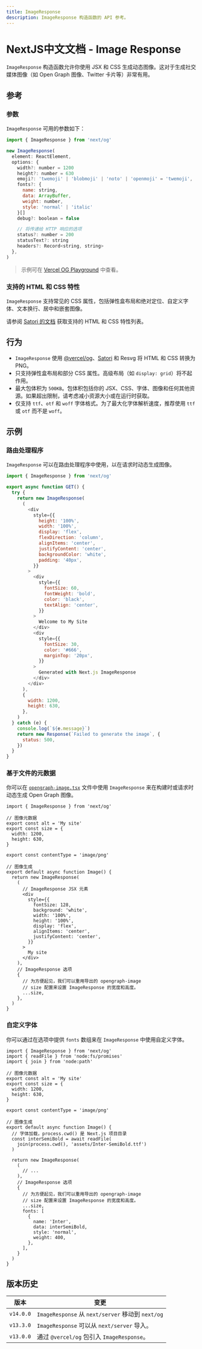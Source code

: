 ```yaml
---
title: ImageResponse
description: ImageResponse 构造函数的 API 参考。
---
```


# NextJS中文文档 - Image Response

`ImageResponse` 构造函数允许你使用 JSX 和 CSS 生成动态图像。这对于生成社交媒体图像（如 Open Graph 图像、Twitter 卡片等）非常有用。

## 参考

### 参数

`ImageResponse` 可用的参数如下：

```jsx
import { ImageResponse } from 'next/og'

new ImageResponse(
  element: ReactElement,
  options: {
    width?: number = 1200
    height?: number = 630
    emoji?: 'twemoji' | 'blobmoji' | 'noto' | 'openmoji' = 'twemoji',
    fonts?: {
      name: string,
      data: ArrayBuffer,
      weight: number,
      style: 'normal' | 'italic'
    }[]
    debug?: boolean = false

    // 将传递给 HTTP 响应的选项
    status?: number = 200
    statusText?: string
    headers?: Record<string, string>
  },
)
```

> 示例可在 [Vercel OG Playground](https://og-playground.vercel.app/) 中查看。

### 支持的 HTML 和 CSS 特性

`ImageResponse` 支持常见的 CSS 属性，包括弹性盒布局和绝对定位、自定义字体、文本换行、居中和嵌套图像。

请参阅 [Satori 的文档](https://github.com/vercel/satori#css) 获取支持的 HTML 和 CSS 特性列表。

## 行为

- `ImageResponse` 使用 [@vercel/og](https://vercel.com/docs/concepts/functions/edge-functions/og-image-generation)、[Satori](https://github.com/vercel/satori) 和 Resvg 将 HTML 和 CSS 转换为 PNG。
- 只支持弹性盒布局和部分 CSS 属性。高级布局（如 `display: grid`）将不起作用。
- 最大包体积为 `500KB`。包体积包括你的 JSX、CSS、字体、图像和任何其他资源。如果超出限制，请考虑减小资源大小或在运行时获取。
- 仅支持 `ttf`、`otf` 和 `woff` 字体格式。为了最大化字体解析速度，推荐使用 `ttf` 或 `otf` 而不是 `woff`。

## 示例

### 路由处理程序

`ImageResponse` 可以在路由处理程序中使用，以在请求时动态生成图像。

```js
import { ImageResponse } from 'next/og'

export async function GET() {
  try {
    return new ImageResponse(
      (
        <div
          style={{
            height: '100%',
            width: '100%',
            display: 'flex',
            flexDirection: 'column',
            alignItems: 'center',
            justifyContent: 'center',
            backgroundColor: 'white',
            padding: '40px',
          }}
        >
          <div
            style={{
              fontSize: 60,
              fontWeight: 'bold',
              color: 'black',
              textAlign: 'center',
            }}
          >
            Welcome to My Site
          </div>
          <div
            style={{
              fontSize: 30,
              color: '#666',
              marginTop: '20px',
            }}
          >
            Generated with Next.js ImageResponse
          </div>
        </div>
      ),
      {
        width: 1200,
        height: 630,
      },
    )
  } catch (e) {
    console.log(`${e.message}`)
    return new Response(`Failed to generate the image`, {
      status: 500,
    })
  }
}
```

### 基于文件的元数据

你可以在 [`opengraph-image.tsx`](/nextjs-cn/app/api-reference/file-conventions/metadata/opengraph-image) 文件中使用 `ImageResponse` 来在构建时或请求时动态生成 Open Graph 图像。

```tsx
import { ImageResponse } from 'next/og'

// 图像元数据
export const alt = 'My site'
export const size = {
  width: 1200,
  height: 630,
}

export const contentType = 'image/png'

// 图像生成
export default async function Image() {
  return new ImageResponse(
    (
      // ImageResponse JSX 元素
      <div
        style={{
          fontSize: 128,
          background: 'white',
          width: '100%',
          height: '100%',
          display: 'flex',
          alignItems: 'center',
          justifyContent: 'center',
        }}
      >
        My site
      </div>
    ),
    // ImageResponse 选项
    {
      // 为方便起见，我们可以重用导出的 opengraph-image
      // size 配置来设置 ImageResponse 的宽度和高度。
      ...size,
    },
  )
}
```

### 自定义字体

你可以通过在选项中提供 `fonts` 数组来在 `ImageResponse` 中使用自定义字体。

```tsx
import { ImageResponse } from 'next/og'
import { readFile } from 'node:fs/promises'
import { join } from 'node:path'

// 图像元数据
export const alt = 'My site'
export const size = {
  width: 1200,
  height: 630,
}

export const contentType = 'image/png'

// 图像生成
export default async function Image() {
  // 字体加载，process.cwd() 是 Next.js 项目目录
  const interSemiBold = await readFile(
    join(process.cwd(), 'assets/Inter-SemiBold.ttf')
  )

  return new ImageResponse(
    (
      // ...
    ),
    // ImageResponse 选项
    {
      // 为方便起见，我们可以重用导出的 opengraph-image
      // size 配置来设置 ImageResponse 的宽度和高度。
      ...size,
      fonts: [
        {
          name: 'Inter',
          data: interSemiBold,
          style: 'normal',
          weight: 400,
        },
      ],
    }
  )
}
```

## 版本历史

| 版本      | 变更                                              |
| --------- | ------------------------------------------------- |
| `v14.0.0` | `ImageResponse` 从 `next/server` 移动到 `next/og` |
| `v13.3.0` | `ImageResponse` 可以从 `next/server` 导入。       |
| `v13.0.0` | 通过 `@vercel/og` 包引入 `ImageResponse`。        |
